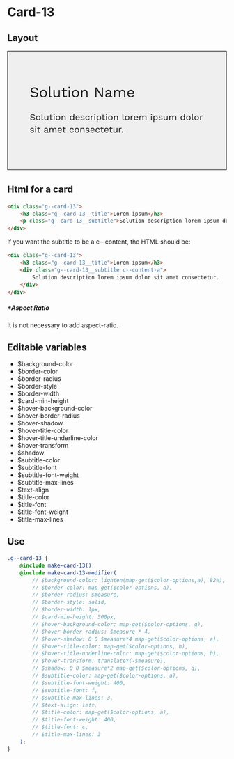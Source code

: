 # Card-13

## Layout

![alt text][card-13]

[card-13]: /src/img/global-components/card/card-13.jpg

## Html for a card

```html
<div class="g--card-13">
    <h3 class="g--card-13__title">Lorem ipsum</h3>
    <p class="g--card-13__subtitle">Solution description lorem ipsum dolor sit amet consectetur.</p>
</div>
```

If you want the subtitle to be a c--content, the HTML should be:

```html
<div class="g--card-13">
    <h3 class="g--card-13__title">Lorem ipsum</h3>
    <div class="g--card-13__subtitle c--content-a">
        Solution description lorem ipsum dolor sit amet consectetur.
    </div>
</div>
```

##### \*Aspect Ratio

It is not necessary to add aspect-ratio.

## Editable variables

-   $background-color
-   $border-color
-   $border-radius
-   $border-style
-   $border-width
-   $card-min-height
-   $hover-background-color
-   $hover-border-radius
-   $hover-shadow
-   $hover-title-color
-   $hover-title-underline-color
-   $hover-transform
-   $shadow
-   $subtitle-color
-   $subtitle-font
-   $subtitle-font-weight
-   $subtitle-max-lines
-   $text-align
-   $title-color
-   $title-font
-   $title-font-weight
-   $title-max-lines

## Use

```scss
.g--card-13 {
    @include make-card-13();
    @include make-card-13-modifier(
        // $background-color: lighten(map-get($color-options,a), 82%),
        // $border-color: map-get($color-options, a),
        // $border-radius: $measure,
        // $border-style: solid,
        // $border-width: 1px,
        // $card-min-height: 500px,
        // $hover-background-color: map-get($color-options, g),
        // $hover-border-radius: $measure * 4,
        // $hover-shadow: 0 0 $measure*4 map-get($color-options, a),
        // $hover-title-color: map-get($color-options, h),
        // $hover-title-underline-color: map-get($color-options, h),
        // $hover-transform: translateY(-$measure),
        // $shadow: 0 0 $measure*2 map-get($color-options, g),
        // $subtitle-color: map-get($color-options, a),
        // $subtitle-font-weight: 400,
        // $subtitle-font: f,
        // $subtitle-max-lines: 3,
        // $text-align: left,
        // $title-color: map-get($color-options, a),
        // $title-font-weight: 400,
        // $title-font: c,
        // $title-max-lines: 3
    );
}
```
